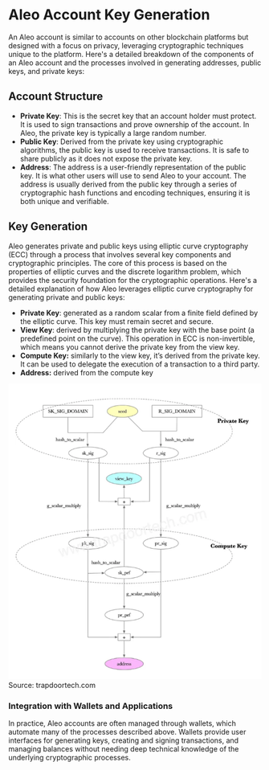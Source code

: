 # Aleo Account Key Generation

An Aleo account is similar to accounts on other blockchain platforms but designed with a focus on privacy, leveraging cryptographic techniques unique to the platform. Here's a detailed breakdown of the components of an Aleo account and the processes involved in generating addresses, public keys, and private keys:

## **Account Structure**

- **Private Key**: This is the secret key that an account holder must protect. It is used to sign transactions and prove ownership of the account. In Aleo, the private key is typically a large random number.
- **Public Key**: Derived from the private key using cryptographic algorithms, the public key is used to receive transactions. It is safe to share publicly as it does not expose the private key.
- **Address**: The address is a user-friendly representation of the public key. It is what other users will use to send Aleo to your account. The address is usually derived from the public key through a series of cryptographic hash functions and encoding techniques, ensuring it is both unique and verifiable.

## **Key Generation**

Aleo generates private and public keys using elliptic curve cryptography (ECC) through a process that involves several key components and cryptographic principles. The core of this process is based on the properties of elliptic curves and the discrete logarithm problem, which provides the security foundation for the cryptographic operations. Here's a detailed explanation of how Aleo leverages elliptic curve cryptography for generating private and public keys:

- **Private Key**: generated as a random scalar from a finite field defined by the elliptic curve. This key must remain secret and secure.
- **View Key**: derived by multiplying the private key with the base point (a predefined point on the curve). This operation in ECC is non-invertible, which means you cannot derive the private key from the view key.
- **Compute Key:** similarly to the view key, it’s derived from the private key. It can be used to delegate the execution of a transaction to a third party.
- **Address:** derived from the compute key

![Key Generation Flow](./images/aleo_key_generation.png)
Source: trapdoortech.com

### **Integration with Wallets and Applications**

In practice, Aleo accounts are often managed through wallets, which automate many of the processes described above. Wallets provide user interfaces for generating keys, creating and signing transactions, and managing balances without needing deep technical knowledge of the underlying cryptographic processes.
